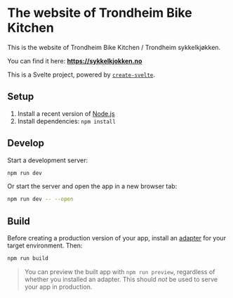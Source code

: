 # The website of Trondheim Bike Kitchen

This is the website of Trondheim Bike Kitchen / Trondheim sykkelkjøkken.

You can find it here: **https://sykkelkjokken.no**

This is a Svelte project, powered by [`create-svelte`](https://github.com/sveltejs/kit/tree/master/packages/create-svelte).

## Setup

1. Install a recent version of [Node.js](https://nodejs.org/en)
1. Install dependencies: `npm install`

## Develop

Start a development server:

```sh
npm run dev
```

Or start the server and open the app in a new browser tab:

```sh
npm run dev -- --open
```

## Build

Before creating a production version of your app, install an [adapter](https://kit.svelte.dev/docs#adapters) for your target environment. Then:

```bash
npm run build
```

> You can preview the built app with `npm run preview`, regardless of whether you installed an adapter. This should _not_ be used to serve your app in production.
